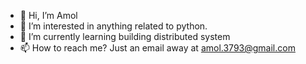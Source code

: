- 👋 Hi, I’m Amol
- 👀 I’m interested in anything related to python.
- 🌱 I’m currently learning building distributed system
- 📫 How to reach me? Just an email away at amol.3793@gmail.com

<!---
amol3793/amol3793 is a ✨ special ✨ repository because its `README.md` (this file) appears on your GitHub profile.
You can click the Preview link to take a look at your changes.
--->
